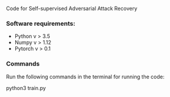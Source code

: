 
Code for Self-supervised Adversarial Attack Recovery


### Software requirements: 
* Python v > 3.5
* Numpy v > 1.12 
* Pytorch v > 0.1


### Commands
Run the following commands in the terminal for running the code:

python3 train.py 
